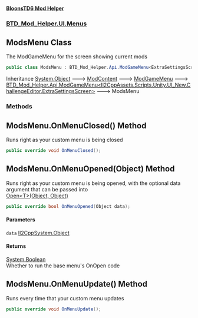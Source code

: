 #### [BloonsTD6 Mod Helper](README.md 'README')
### [BTD_Mod_Helper.UI.Menus](README.md#BTD_Mod_Helper.UI.Menus 'BTD_Mod_Helper.UI.Menus')

## ModsMenu Class

The ModGameMenu for the screen showing current mods

```csharp
public class ModsMenu : BTD_Mod_Helper.Api.ModGameMenu<ExtraSettingsScreen>
```

Inheritance [System.Object](https://docs.microsoft.com/en-us/dotnet/api/System.Object 'System.Object') &#129106; [ModContent](BTD_Mod_Helper.Api.ModContent.md 'BTD_Mod_Helper.Api.ModContent') &#129106; [ModGameMenu](BTD_Mod_Helper.Api.ModGameMenu.md 'BTD_Mod_Helper.Api.ModGameMenu') &#129106; [BTD_Mod_Helper.Api.ModGameMenu&lt;](BTD_Mod_Helper.Api.ModGameMenu_T_.md 'BTD_Mod_Helper.Api.ModGameMenu<T>')[Il2CppAssets.Scripts.Unity.UI_New.ChallengeEditor.ExtraSettingsScreen](https://docs.microsoft.com/en-us/dotnet/api/Il2CppAssets.Scripts.Unity.UI_New.ChallengeEditor.ExtraSettingsScreen 'Il2CppAssets.Scripts.Unity.UI_New.ChallengeEditor.ExtraSettingsScreen')[&gt;](BTD_Mod_Helper.Api.ModGameMenu_T_.md 'BTD_Mod_Helper.Api.ModGameMenu<T>') &#129106; ModsMenu
### Methods

<a name='BTD_Mod_Helper.UI.Menus.ModsMenu.OnMenuClosed()'></a>

## ModsMenu.OnMenuClosed() Method

Runs right as your custom menu is being closed

```csharp
public override void OnMenuClosed();
```

<a name='BTD_Mod_Helper.UI.Menus.ModsMenu.OnMenuOpened(Object)'></a>

## ModsMenu.OnMenuOpened(Object) Method

Runs right as your custom menu is being opened, with the optional data argument that can be passed into  
[Open&lt;T&gt;(Object, Object)](BTD_Mod_Helper.Api.ModGameMenu.md#BTD_Mod_Helper.Api.ModGameMenu.Open_T_(Object,Object) 'BTD_Mod_Helper.Api.ModGameMenu.Open<T>(Object, Object)')

```csharp
public override bool OnMenuOpened(Object data);
```
#### Parameters

<a name='BTD_Mod_Helper.UI.Menus.ModsMenu.OnMenuOpened(Object).data'></a>

`data` [Il2CppSystem.Object](https://docs.microsoft.com/en-us/dotnet/api/Il2CppSystem.Object 'Il2CppSystem.Object')

#### Returns
[System.Boolean](https://docs.microsoft.com/en-us/dotnet/api/System.Boolean 'System.Boolean')  
Whether to run the base menu's OnOpen code

<a name='BTD_Mod_Helper.UI.Menus.ModsMenu.OnMenuUpdate()'></a>

## ModsMenu.OnMenuUpdate() Method

Runs every time that your custom menu updates

```csharp
public override void OnMenuUpdate();
```